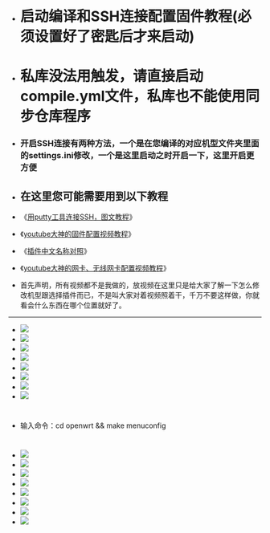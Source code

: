 - # 启动编译和SSH连接配置固件教程(必须设置好了密匙后才来启动)
- # 私库没法用触发，请直接启动compile.yml文件，私库也不能使用同步仓库程序

- ### 开启SSH连接有两种方法，一个是在您编译的对应机型文件夹里面的settings.ini修改，一个是这里启动之时开启一下，这里开启更方便

- ## 在这里您可能需要用到以下教程
- 《[用putty工具连接SSH，图文教程](https://github.com/kurumiess/OP_README/blob/master/3SSH%E8%BF%9E%E6%8E%A5%E8%AF%B4%E6%98%8E.md)》
- 《[youtube大神的固件配置视频教程](https://www.youtube.com/watch?v=jEE_J6-4E3Y&t=24s)》
- 《[插件中文名称对照](https://github.com/kurumiess/OP_README/blob/master/%E5%90%8D%E7%A7%B0.md)》
- 《[youtube大神的网卡、无线网卡配置视频教程](https://www.youtube.com/watch?v=X9v6Nd3wxkk)》

- 首先声明，所有视频都不是我做的，放视频在这里只是给大家了解一下怎么修改机型跟选择插件而已，不是叫大家对着视频照着干，千万不要这样做，你就看会什么东西在哪个位置就好了。

---
- <img src="https://github.com/kurumiess/OP_README/blob/master/doc/xinqi0.png" />
- <img src="https://github.com/kurumiess/OP_README/blob/master/doc/xinqi1.png" />
- <img src="https://github.com/kurumiess/OP_README/blob/master/doc/xinqi2.png" />
- <img src="https://github.com/kurumiess/OP_README/blob/master/doc/xinqi3.png" />
- <img src="https://github.com/kurumiess/OP_README/blob/master/doc/xinqi4.png" />
- <img src="https://github.com/kurumiess/OP_README/blob/master/doc/xinqi5.png" />
- <img src="https://github.com/kurumiess/OP_README/blob/master/doc/xinqi6.png" />
- <img src="https://github.com/kurumiess/OP_README/blob/master/doc/xinqi7.png" />
#
#
- 输入命令：cd openwrt && make menuconfig
#
#
- <img src="https://github.com/kurumiess/OP_README/blob/master/doc/xinqi8.png" />
- <img src="https://github.com/kurumiess/OP_README/blob/master/doc/xinqi111.png" />
- <img src="https://github.com/kurumiess/OP_README/blob/master/doc/xinqi9.png" />
- <img src="https://github.com/kurumiess/OP_README/blob/master/doc/xinqi10.png" />
- <img src="https://github.com/kurumiess/OP_README/blob/master/doc/xinqi11.png" />
- <img src="https://github.com/kurumiess/OP_README/blob/master/doc/xinqi12.png" />
- <img src="https://github.com/kurumiess/OP_README/blob/master/doc/xinqi13.png" />
- <img src="https://github.com/kurumiess/OP_README/blob/master/doc/xinqi14.png" />
